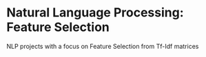 # Natural Language Processing: Feature Selection
NLP projects with a focus on Feature Selection from Tf-Idf matrices

